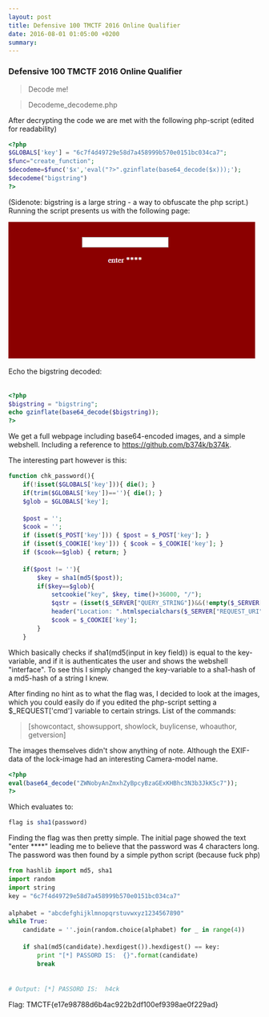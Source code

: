 ```yaml
---
layout: post
title: Defensive 100 TMCTF 2016 Online Qualifier
date: 2016-08-01 01:05:00 +0200
summary:
---
```



### Defensive 100 TMCTF 2016 Online Qualifier

> Decode me!

>Decodeme_decodeme.php

After decrypting the code we are met with the following php-script (edited for readability)
```php
<?php
$GLOBALS['key'] = "6c7f4d49729e58d7a458999b570e0151bc034ca7";
$func="create_function";
$decodeme=$func('$x','eval("?>".gzinflate(base64_decode($x)));');
$decodeme("bigstring")
?>
```

(Sidenote: bigstring is a large string - a way to obfuscate the php script.)
Running the script presents us with the following page:

![bilde1](https://github.com/ItemizeNTNU/ItemizeNTNU.github.io/blob/master/images/bilde1.PNG?raw=true)

Echo the bigstring decoded:
```php

<?php
$bigstring = "bigstring";
echo gzinflate(base64_decode($bigstring));
?>

```

We get a full webpage including base64-encoded images, and a simple webshell. Including a reference to https://github.com/b374k/b374k.

The interesting part however is this:

```php
function chk_password(){
    if(!isset($GLOBALS['key'])){ die(); }
    if(trim($GLOBALS['key'])==''){ die(); }
    $glob = $GLOBALS['key'];

    $post = '';
    $cook = '';
    if (isset($_POST['key'])) { $post = $_POST['key']; }
    if (isset($_COOKIE['key'])) { $cook = $_COOKIE['key']; }
    if ($cook==$glob) { return; }

    if($post != ''){
	    $key = sha1(md5($post));
        if($key==$glob){
		    setcookie("key", $key, time()+36000, "/");
            $qstr = (isset($_SERVER["QUERY_STRING"])&&(!empty($_SERVER["QUERY_STRING"])))?"?".$_SERVER["QUERY_STRING"]:"";
		    header("Location: ".htmlspecialchars($_SERVER["REQUEST_URI"].$qstr, 2 | 1));
        	$cook = $_COOKIE['key'];
	    }
    }
```

Which basically checks if sha1(md5(input in key field)) is equal to the key-variable, and if it is authenticates the user and shows the webshell "interface". To see this I simply changed the key-variable to a sha1-hash of a md5-hash of a string I knew.

After finding no hint as to what the flag was, I decided to look at the images, which you could easily do if you edited the php-script setting a $_REQUEST['cmd'] variable to certain strings. List of the commands:

> [showcontact, showsupport, showlock, buylicense, whoauthor, getversion]

The images themselves didn't show anything of note. Although the EXIF-data of the lock-image had an interesting Camera-model name.

```php
<?php
eval(base64_decode("ZWNobyAnZmxhZyBpcyBzaGExKHBhc3N3b3JkKSc7"));
?>
```

Which evaluates to:

```php
flag is sha1(password)
```

Finding the flag was then pretty simple. The initial page showed the text "enter ****" leading me to believe that the password was 4 characters long. The password was then found by a simple python script (because fuck php)

```python
from hashlib import md5, sha1
import random
import string
key = "6c7f4d49729e58d7a458999b570e0151bc034ca7"

alphabet = "abcdefghijklmnopqrstuvwxyz1234567890"
while True:
    candidate = ''.join(random.choice(alphabet) for _ in range(4))

    if sha1(md5(candidate).hexdigest()).hexdigest() == key:
        print "[*] PASSORD IS:  {}".format(candidate)
        break
        
        
# Output: [*] PASSORD IS:  h4ck
```

Flag: TMCTF{e17e98788d6b4ac922b2df100ef9398ae0f229ad}
